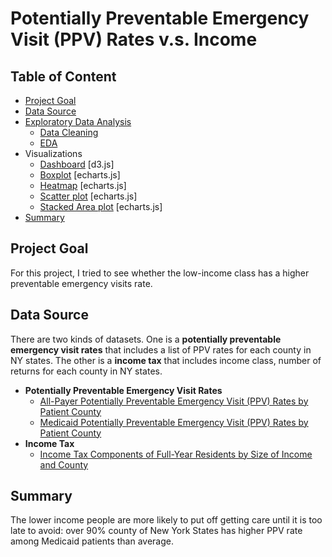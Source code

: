 # Potentially Preventable Emergency Visit (PPV) Rates v.s. Income

## Table of Content

- [Project Goal](#goal)
- [Data Source](#source)
- [Exploratory Data Analysis](https://docs.google.com/document/d/1kwXIztnYbjfju0v7osqFrYqOxr3-E5eCLpB7uJw3Bag/edit?usp=sharing)
  - [Data Cleaning](<https://github.com/crystalxs/PPV-vs-income/blob/master/preprocessing.ipynb>)
  - [EDA](<https://github.com/crystalxs/PPV-vs-income/blob/master/preprocessing.ipynb>)
- Visualizations
  - [Dashboard](<http://bl.ocks.org/crystalxs/raw/fefbdc8532204b591866ce17f6f25614/>) [d3.js]
  - [Boxplot](<http://bl.ocks.org/crystalxs/raw/8020c7705ebb9f969d104d868dbaa0f7/>) [echarts.js]
  - [Heatmap](<http://bl.ocks.org/crystalxs/raw/35eecc7457e88fd5147075da17a5adfe/>) [echarts.js]
  - [Scatter plot](<http://bl.ocks.org/crystalxs/raw/251c802fba71380e50b443eb8de9c627/>) [echarts.js]
  - [Stacked Area plot](<http://bl.ocks.org/crystalxs/raw/bf6a5fe73c5c904f011116199de5596a/>) [echarts.js]
- [Summary](#Summary)

## Project Goal <a name="goal"/>

For this project, I tried to see whether the low-income class has a higher preventable emergency visits rate.

## Data Source <a name="source"/>

There are two kinds of datasets. One is a **potentially preventable emergency visit rates** that includes a list of PPV rates for each county in NY states. The other is a **income tax** that includes income class, number of returns for each county in NY states.

- **Potentially Preventable Emergency Visit Rates**
  - [All-Payer Potentially Preventable Emergency Visit (PPV) Rates by Patient County]([https://health.data.ny.gov/Health/All-Payer-Potentially-Preventable-Emergency-Visit-/f8ue-xzy3)
  - [Medicaid Potentially Preventable Emergency Visit (PPV) Rates by Patient County]([https://health.data.ny.gov/Health/Medicaid-Potentially-Preventable-Emergency-Visit-P/cr7a-34ka)
- **Income Tax**
  - [Income Tax Components of Full-Year Residents by Size of Income and County](https://data.ny.gov/Government-Finance/Income-Tax-Components-of-Full-Year-Residents-by-Si/5kgr-h5g5)

## Summary

The lower income people are more likely to put off getting care until it is too late to avoid: over 90% county of New York States has higher PPV rate among Medicaid patients than average.